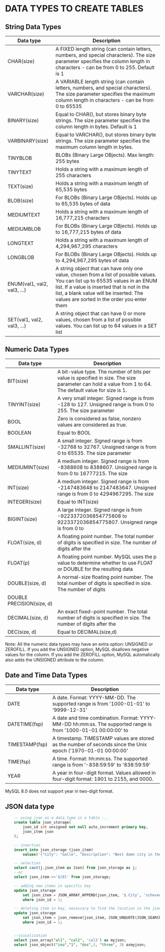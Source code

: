 # DATA TYPES TO CREATE TABLES

## String Data Types

|Data type| Description|
|---------|------------|
| CHAR(size) | A FIXED length string (can contain letters, numbers, and special characters). The size parameter specifies the column length in characters - can be from 0 to 255. Default is 1 |
| VARCHAR(size) | A VARIABLE length string (can contain letters, numbers, and special characters). The size parameter specifies the maximum column length in characters - can be from 0 to 65535 |
| BINARY(size) | Equal to CHAR(), but stores binary byte strings. The size parameter specifies the column length in bytes. Default is 1 |
| VARBINARY(size) | Equal to VARCHAR(), but stores binary byte strings. The size parameter specifies the maximum column length in bytes.|
| TINYBLOB |  BLOBs (Binary Large OBjects). Max length: 255 bytes |
| TINYTEXT | Holds a string with a maximum length of 255 characters|
| TEXT(size) | Holds a string with a maximum length of 65,535 bytes
| BLOB(size) | For BLOBs (Binary Large OBjects). Holds up to 65,535 bytes of data
| MEDIUMTEXT | Holds a string with a maximum length of 16,777,215 characters
| MEDIUMBLOB | For BLOBs (Binary Large OBjects). Holds up to 16,777,215 bytes of data
| LONGTEXT | Holds a string with a maximum length of 4,294,967,295 characters
| LONGBLOB | For BLOBs (Binary Large OBjects). Holds up to 4,294,967,295 bytes of data
| ENUM(val1, val2, val3, ...) | A string object that can have only one value, chosen from a list of possible values. You can list up to 65535 values in an ENUM list. If a value is inserted that is not in the list, a blank value will be inserted. The values are sorted in the order you enter them
|SET(val1, val2, val3, ...) | A string object that can have 0 or more values, chosen from a list of possible values. You can list up to 64 values in a SET list |

## Numeric Data Types

|Data type| Description|
|---------|------------|
| BIT(size) | A bit-value type. The number of bits per value is specified in size. The size parameter can hold a value from 1 to 64. The default value for size is 1. |
| TINYINT(size) | A very small integer. Signed range is from -128 to 127. Unsigned range is from 0 to 255. The size parameter | specifies the maximum display width (which is 255)
| BOOL | Zero is considered as false, nonzero values are considered as true.|
| BOOLEAN | Equal to BOOL|
| SMALLINT(size) | A small integer. Signed range is from -32768 to 32767. Unsigned range is from 0 to 65535. The size parameter | specifies the maximum display width (which is 255)
| MEDIUMINT(size) | A medium integer. Signed range is from -8388608 to 8388607. Unsigned range is from 0 to 16777215. The size | parameter specifies the maximum display width (which is 255)
| INT(size) | A medium integer. Signed range is from -2147483648 to 2147483647. Unsigned range is from 0 to 4294967295. The size | parameter specifies the maximum display width (which is 255)
| INTEGER(size) | Equal to INT(size)|
| BIGINT(size) | A large integer. Signed range is from -9223372036854775808 to 9223372036854775807. Unsigned range is from 0 to | 18446744073709551615. The size parameter specifies the maximum display width (which is 255)
| FLOAT(size, d) | A floating point number. The total number of digits is specified in size. The number of digits after the | decimal point is specified in the d parameter. This syntax is deprecated in MySQL 8.0.17, and it will be removed in future MySQL versions
| FLOAT(p) | A floating point number. MySQL uses the p value to determine whether to use FLOAT or DOUBLE for the resulting data | type. If p is from 0 to 24, the data type becomes FLOAT(). If p is from 25 to 53, the data type becomes DOUBLE()
| DOUBLE(size, d) | A normal-size floating point number. The total number of digits is specified in size. The number of digits | after the decimal point is specified in the d parameter
| DOUBLE PRECISION(size, d) |
| DECIMAL(size, d) | An exact fixed-point number. The total number of digits is specified in size. The number of digits after the | decimal point is specified in the d parameter. The maximum number for size is 65. The maximum number for d is 30. The default value for size is 10. The default value for d is 0.
| DEC(size, d) | Equal to DECIMAL(size,d)|

Note: All the numeric data types may have an extra option: UNSIGNED or ZEROFILL. If you add the UNSIGNED option, MySQL disallows negative values for the column. If you add the ZEROFILL option, MySQL automatically also adds the UNSIGNED attribute to the column.

## Date and Time Data Types

|Data type| Description|
|---------|------------|
| DATE | A date. Format: YYYY-MM-DD. The supported range is from '1000-01-01' to '9999-12-31' |
| DATETIME(fsp) | A date and time combination. Format: YYYY-MM-DD hh:mm:ss. The supported range is from '1000-01-01 00:00:00' to  |'9999-12-31 23:59:59'. Adding DEFAULT and ON UPDATE in the column definition to get automatic initialization and updating to the current date and time
| TIMESTAMP(fsp) | A timestamp. TIMESTAMP values are stored as the number of seconds since the Unix epoch ('1970-01-01 00:00:00'  |UTC). Format: YYYY-MM-DD hh:mm:ss. The supported range is from '1970-01-01 00:00:01' UTC to '2038-01-09 03:14:07' UTC. Automatic initialization and updating to the current date and time can be specified using DEFAULT CURRENT_TIMESTAMP and ON UPDATE CURRENT_TIMESTAMP in the column definition
| TIME(fsp) | A time. Format: hh:mm:ss. The supported range is from '-838:59:59' to '838:59:59' |
| YEAR | A year in four-digit format. Values allowed in four-digit format: 1901 to 2155, and 0000. |

MySQL 8.0 does not support year in two-digit format.

## JSON data type

```SQL
    -- using json as a data_type in a table ...
    create table json_storage(
        json_id int unsigned not null auto_increment primary key,
        json_item json
    );

    -- insertion
    insert into json_storage (json_item)
        values('{"City": "Galle", "Description": "Best damn city in the world"}');

    -- selection
    select cast(j.json_item as Json) from json_storage as j;
    --or
    select json_item->>'$[0]' from json_storage;

    -- adding new items in specific key
    update json_storage
        set json_item = JSON_ARRAY_APPEND(json_item, '$.City', 'scheveningen')
        where json_id = 1;

    -- deleting item in key, necessary to find the location in the json ...
    update json_storage
        set json_item = json_remove(json_item, JSON_UNQUOTE(JSON_SEARCH(json_item, 'one', 'scheveningen')))
        where json_id = 1;


    --visualization
    select json_array("al1", "cal2", 'cal3') as myjson;
    select json_object("ino","1", "dos",2, "three", 3) asmyjson;

```
